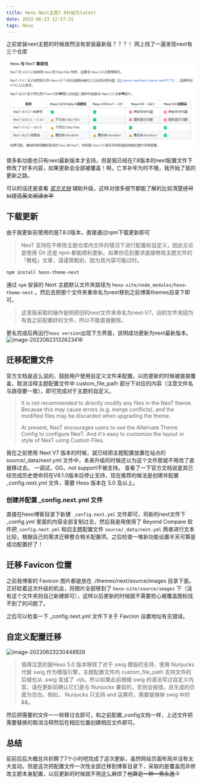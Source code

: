 ```yaml
---
title: Hexo Next主题7.8升级为latest
date: 2022-06-23 12:57:31
tags: Hexo
---
```

之前安装next主题的时候居然没有安装最新版？？？！
网上找了一遍发现next有三个仓库

<img src="Hexo-Next主题7-8升级为latest/image-20220623130245022.png" alt="image-20220623130245022" style="zoom:80%;" />

很多新功能也只有next最新版本才支持，但是我已经在7.8版本的next配置文件下修改了好多内容，如果更新会全部被覆盖！啊，亡羊补牢为时不晚，我开始了我的更新之路。
<!--more-->
可以的话还是查看 *[官方文档](https://github.com/next-theme/hexo-theme-next/issues/4)* 辅助升级，这样对很多细节都能了解的比较清楚~~还可以提高英文阅读水平~~

## 下载更新
由于我更新前使用的是7.8.0版本，直接通过npm下载更新即可
> NexT 支持在不修改主题仓库内文件的情况下进行配置和自定义，因此无论是使用 Git 还是 npm 都能顺利更新。如果你见到要求直接修改主题文件的「教程」文章，请谨慎甄别，因为其内容可能过时。
```bash
npm install hexo-theme-next
```
通过 `npm` 安装的 Next 主题默认文件夹路径为 `hexo-site/node_modules/hexo-theme-next` 。然后去把那个文件夹重命名为next移到之前博客themes目录下即可。
> 这里我采取的操作是把把旧的next文件夹命名为next-V7，旧的文件夹因为有我之前配置好的文件，所以不能直接删除。

更名完成后再运行`hexo version`出现下方界面，说明成功更新为next最新版本。
![image-20220623132623416](image-20220623132623416.png)

## 迁移配置文件
官方文档是这么说的，鼓励用户使用自定义文件来配置，以防更新的时候被直接覆盖，取消注释主题配置文件中 custom_file_path 部分下对应的内容（注意文件名与路径要一致），即可完成对于主题的自定义。
> It is not recommended to directly modify any files in the NexT theme. Because this may cause errors (e.g. merge conflicts), and the modified files may be discarded when upgrading the theme.
>
> At present, NexT encourages users to use the Alternate Theme Config to configure NexT. And it's easy to customize the layout or style of NexT using Custom Files.

我在之前使用 Next V7 版本的时候，就已经把主题配置放置在站点的 source/_data/next.yml 文件中，本来升级的时候还以为这个文件那就不用改了直接移过去。
一调试，GG，not support不被支持。
查看了一下官方文档说是其已经完成历史使命将在V8.1.0版本后停止支持，现在推荐的做法是创建并配置 _config.next.yml 文件，需要 Hexo 版本在 5.0 及以上。

### 创建并配置 _config.next.yml 文件

直接在hexo博客目录下新建 `_config.next.yml` 文件即可，将新的next文件下_config.yml 里面的内容全部复制过去，然后我是用使用了 Beyond Compare 软件把`_config.next.yml` 和旧主题配置文件 `source/_data/next.yml` 两者进行文本比较，根据自己的需求迁移整合相关配置项。之后检查一堆新功能设置半天可算是成功配置好了！

## 迁移 Favicon 位置
之前我博客的 Favicon 图片都是放在 ./themes/next/source/images 目录下面，正好趁着这次升级的机会，将图片全部移到了 `hexo-site/source/images` 下（没有这个文件夹则自己新建即可），这样以后更新的时候就不需要担心被覆盖图标找不到了的问题了。

之后可以检查一下 _config.next.yml 文件下关于 Favcion 设置地址有无错误。

## 自定义配置迁移

![image-20220623230448828](image-20220623230448828.png)

> 值得注意的是Hexo 5.0 版本移除了对于 swig 模版的支持，使用 Nunjucks 代替 swig 作为模版引擎，主题配置文件内 custom_file_path 支持文件的后缀也从 .swig 变成了 .njk。所以如果此前根据 swig 的语法写过自定义内容，请在更新前确认它们是与 Nunjucks 兼容的，否则会报错，且生成的页面为空白。例如， Nunjucks 只支持 and 运算符，需要替换掉 swig 中的 &&。

然后把需要的文件一一转移过去即可，和之前配置_config文档一样，上述文件把需要替换的取消注释然后在相应位置创建相应文件即可。

## 总结
前前后后大概总共折腾了7个小时吧完成了这次更新，虽然网站页面布局并没有太大变动，但是这次把配置文件一次性全部迁移到博客目录下，采取的是覆盖而非修改主题本身配置，以后更新的时候就不用这么麻烦了~~也算是一种一劳永逸？~~